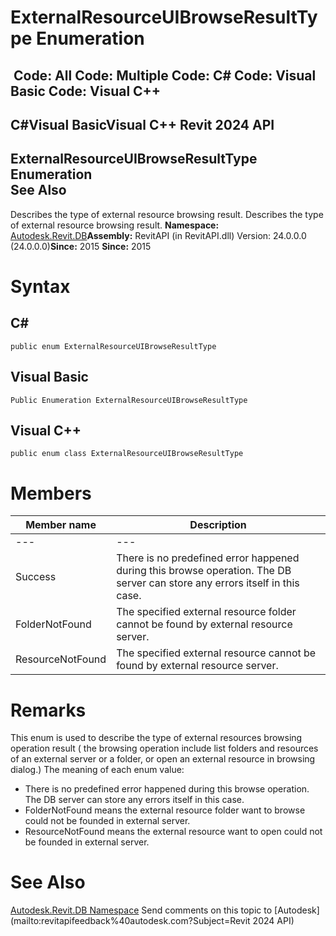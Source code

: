 # ExternalResourceUIBrowseResultType Enumeration

﻿
 Code: All Code: Multiple Code: C# Code: Visual Basic Code: Visual C++   
---  
C#Visual BasicVisual C++
Revit 2024 API  
---  
ExternalResourceUIBrowseResultType Enumeration  
See Also  
---  
Describes the type of external resource browsing result. 
Describes the type of external resource browsing result. 
**Namespace:** [Autodesk.Revit.DB](87546ba7-461b-c646-cbb1-2cb8f5bff8b2.md "Autodesk.Revit.DB Namespace")**Assembly:** RevitAPI (in RevitAPI.dll) Version: 24.0.0.0 (24.0.0.0)**Since:** 2015 **Since:** 2015 
# Syntax
C#  
---  
```text
public enum ExternalResourceUIBrowseResultType
```
  
Visual Basic  
---  
```text
Public Enumeration ExternalResourceUIBrowseResultType
```
  
Visual C++  
---  
```text
public enum class ExternalResourceUIBrowseResultType
```
  
# Members
| Member name | Description |
| --- | --- |
| --- | --- |
| Success | There is no predefined error happened during this browse operation. The DB server can store any errors itself in this case. |
| FolderNotFound | The specified external resource folder cannot be found by external resource server. |
| ResourceNotFound | The specified external resource cannot be found by external resource server. |

# Remarks
This enum is used to describe the type of external resources browsing operation result ( the browsing operation include list folders and resources of an external server or a folder, or open an external resource in browsing dialog.) The meaning of each enum value: 
  * There is no predefined error happened during this browse operation. The DB server can store any errors itself in this case. 
  * FolderNotFound means the external resource folder want to browse could not be founded in external server.
  * ResourceNotFound means the external resource want to open could not be founded in external server.

# See Also
[Autodesk.Revit.DB Namespace](87546ba7-461b-c646-cbb1-2cb8f5bff8b2.md "Autodesk.Revit.DB Namespace")
Send comments on this topic to [Autodesk](mailto:revitapifeedback%40autodesk.com?Subject=Revit 2024 API)